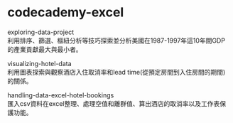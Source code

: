 # codecademy-excel
exploring-data-project
<br>利用排序、篩選、樞紐分析等技巧探索並分析美國在1987-1997年這10年間GDP的產業貢獻最大與最小者。</br>

visualizing-hotel-data
<br>利用圖表探索與觀察酒店入住取消率和lead time(從預定房間到入住房間的期間)的關係。</br>


handling-data-excel-hotel-bookings
<br>匯入csv資料在excel整理、處理空值和離群值、算出酒店的取消率以及工作表保護功能。</br>
